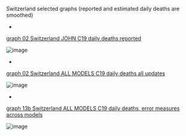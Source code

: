 Switzerland selected graphs (reported and estimated daily deaths are smoothed) 

*

[graph 02 Switzerland JOHN C19 daily deaths reported](https://github.com/pourmalek/CovidLongitudinal/blob/main/output/countries/Switzerland/graph%2002%20Switzerland%20JOHN%20C19%20daily%20deaths%20reported.pdf)

![image](https://github.com/pourmalek/CovidLongitudinal/assets/30849720/08874dd1-bccd-4727-a548-40a0ae44dfbe)

*

[graph 02 Switzerland ALL MODELS C19 daily deaths all updates](https://github.com/pourmalek/CovidLongitudinal/blob/main/output/countries/Switzerland/graph%2002%20Switzerland%20ALL%20MODELS%20C19%20daily%20deaths%20all%20updates.pdf)

![image](https://github.com/pourmalek/CovidLongitudinal/assets/30849720/6b9ff94d-240f-41a7-bb7e-ab7c8a29b3fc)

*

[graph 13b Switzerland ALL MODELS C19 daily deaths, error measures across models](https://github.com/pourmalek/CovidLongitudinal/blob/main/output/countries/Switzerland/graph%2013b%20Switzerland%20ALL%20MODELS%20C19%20daily%20deaths%2C%20error%20measures%20across%20models.pdf)

![image](https://github.com/pourmalek/CovidLongitudinal/assets/30849720/ab15987d-a631-4523-9681-9c0896d13281)
